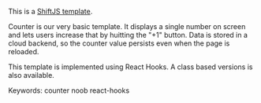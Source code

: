 This is a [ShiftJS template](https://shiftjs.com/).

Counter is our very basic template. It displays a single number on screen
and lets users increase that by huitting the "+1" button. Data is stored
in a cloud backend, so the counter value persists even when the page is
reloaded.

This template is implemented using React Hooks. A class based versions is
also available.

Keywords: counter noob react-hooks
